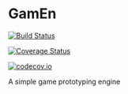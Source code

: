 # GamEn

[![Build Status](https://travis-ci.org/aaalexandrov/GamEn.jl.svg?branch=master)](https://travis-ci.org/aaalexandrov/GamEn.jl)

[![Coverage Status](https://coveralls.io/repos/aaalexandrov/GamEn.jl/badge.svg?branch=master&service=github)](https://coveralls.io/github/aaalexandrov/GamEn.jl?branch=master)

[![codecov.io](http://codecov.io/github/aaalexandrov/GamEn.jl/coverage.svg?branch=master)](http://codecov.io/github/aaalexandrov/GamEn.jl?branch=master)

A simple game prototyping engine
